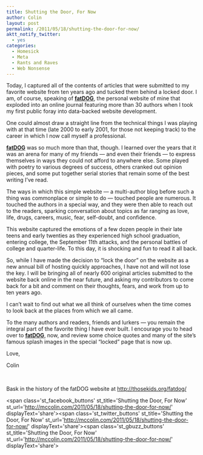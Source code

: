 ```yaml
---
title: Shutting the Door, For Now
author: Colin
layout: post
permalink: /2011/05/18/shutting-the-door-for-now/
aktt_notify_twitter:
  - yes
categories:
  - Homesick
  - Meta
  - Rants and Raves
  - Web Nonsense
---
```

Today, I captured all of the contents of articles that were submitted to my favorite website from ten years ago and tucked them behind a locked door. I am, of course, speaking of **[fatDOG][1]**, the personal website of mine that exploded into an online journal featuring more than 30 authors when I took my first public foray into data-backed website development.

One could almost draw a straight line from the technical things I was playing with at that time (late 2000 to early 2001, for those not keeping track) to the career in which I now call myself a professional.

**[fatDOG][1]** was so much more than that, though. I learned over the years that it was an arena for many of my friends &#8212; and even their friends &#8212; to express themselves in ways they could not afford to anywhere else. Some played with poetry to various degrees of success, others cranked out opinion pieces, and some put together serial stories that remain some of the best writing I&#8217;ve read.
<!--more-->
The ways in which this simple website &#8212; a multi-author blog before such a thing was commonplace or simple to do &#8212; touched people are numerous. It touched the authors in a special way, and they were then able to reach out to the readers, sparking conversation about topics as far ranging as love, life, drugs, careers, music, fear, self-doubt, and confidence.

This website captured the emotions of a few dozen people in their late teens and early twenties as they experienced high school graduation, entering college, the September 11th attacks, and the personal battles of college and quarter-life. To this day, it is shocking and fun to read it all back.

So, while I have made the decision to &#8220;lock the door&#8221; on the website as a new annual bill of hosting quickly approaches, I have not and will not lose the key. I will be bringing all of nearly 600 original articles submitted to the website back online in the near future, and asking my contributors to come back for a bit and comment on their thoughts, fears, and work from up to ten years ago.

I can&#8217;t wait to find out what we all think of ourselves when the time comes to look back at the places from which we all came.

To the many authors and readers, friends and lurkers &#8212; you remain the integral part of the favorite thing I have ever built. I encourage you to head over to **[fatDOG][1]**, now, and review some choice quotes and many of the site&#8217;s famous splash images in the special &#8220;locked&#8221; page that is now up.

Love,

Colin

&nbsp;

Bask in the history of the fatDOG website at <http://thosekids.org/fatdog/>

<span class='st\_facebook\_buttons' st\_title='Shutting the Door, For Now' st\_url='http://mccolin.com/2011/05/18/shutting-the-door-for-now/' displayText='share'></span><span class='st\_twitter\_buttons' st\_title='Shutting the Door, For Now' st\_url='http://mccolin.com/2011/05/18/shutting-the-door-for-now/' displayText='share'></span><span class='st\_gbuzz\_buttons' st\_title='Shutting the Door, For Now' st\_url='http://mccolin.com/2011/05/18/shutting-the-door-for-now/' displayText='share'></span>

 [1]: http://thosekids.org/fatdog/